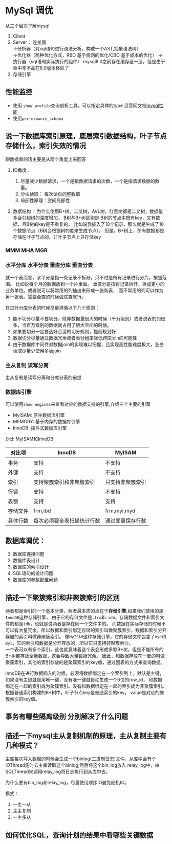 # MySql 调优
从三个层次了解mysql
1. Client
2. Server： 连接器  
   ->分析器（对sql语句进行语法分析，构成一个AST,抽象语法树）  
   ->优化器（两种优化方式，RBO 基于规则的优化/CBO 基于成本的优化）
   ->执行器（sql语句实际执行的组件）
   mysql8.0之前存在缓存这一层，但是由于命中率不高在8.0版本移除了
3. 存储引擎
## 性能监控
- 使用 `show profile`查询剖析工具，可以指定具体的type
见官网文档[mysql性能](https://dev.mysql.com/doc/refman/8.0/en/performance-schema.html)
- 使用`performance_schema`  


## 说一下数据库索引原理，底层索引数据结构，叶子节点存储什么，索引失效的情况
聊数据库的话主要是从两个角度上来回答
1. IO角度：
   1. 尽量减少数据请求，一个是指数据请求的次数，一个是指请求数据的数量。
   2. 分块读取： 每次读页的整数倍
   3. 局部性原理：空间局部性
   
2. 数据结构： 为什么使用B+树，二叉树，AVL树，红黑树都是二叉树，数据量多会引起树的深度增加。
   B树与B+树区别是 B树的节点中既有key，又有数据，且B树的key是不重复的。
   比如说我插入了10个记录，那么就是生成了10个数据节点（B树会根据树的度来生成节点）。
   但是，B+树上，所有数据都是存储在叶子节点的，非叶子节点上只存储key
   
### MMM MHA MGR

### 水平分库 水平分表 垂直分库 垂直分表
就一个表而言，水平分是指一条记录不拆分，只不过是所有记录进行分片，按照范围。
比如说每个月的数据放到一个片里面。
垂直分是指将记录拆开，拆成更小的业务单位。或者说可以将常用的列抽出来形成一张新表，
而不常用的列可以作为另一张表。需要全查的时候做联查就行。

在进行分库分表的时候尽量遵循以下几个原则：
1. 能不切分尽量不要切分，除非数据量很大的时候（千万级别）或者说表的列很多，当百万级别的数据就占用了很大空间的时候。
2. 如果要切分一定要选好合适的切分规则，提前规划好
3. 数据切分尽量通过数据冗余或者表分组来降低跨库join的可能性
4. 由于数据库中间件对数据join的实现难以把握，且实现高性能难度极大，业务读取尽量少使用多表join

### 主从复制 读写分离
主从复制是读写分离和分库分表的前提

### 数据库引擎
可以使用`show engines`来查看对应的数据支持的引擎,介绍三个主要的引擎
- MyISAM: 原生数据库引擎
- MEMORY: 基于内存的数据库引擎
- InnoDB: 插件式数据库引擎

对比 MyISAM和InnoDB:    

|对比项   | InnoDB | MyISAM |  
| ------ | ------ | ------ |  
| 事务    |支持    | 不支持  |
| 外键    |支持    | 不支持  |
| 索引    |支持聚簇索引和非聚簇索引|只支持非聚簇索引 |
| 行锁    |支持     |不支持   |
| 表锁    |支持     | 支持    |
| 存储文件 |frm,ibd |frm,myi,myd |
| 具体行数 |每次必须要全表扫描统计行数|通过变量保存行数|


## 数据库调优：
1. 数据库连接问题
2. 数据库表设计
3. 数据库的索引设计
4. SQL语句的设计问题
5. 数据库的参数配置问题

## 描述一下聚簇索引和非聚簇索引的区别
两者都是索引的一个基本分类，两者最本质的点在于**存储引擎**,如果我们使用的是`InnoDB`这种存储引擎，
由于它的存储文件是`.frm`和`.idb`，存储数据文件和索引文件的都是`idb`，也就是说两者是存在同一个文件中的。
而数据在实际存储的时候不可以有大量冗余，所以数据和索引绑定存储的索引叫做聚簇索引，数据和索引分开存储的索引叫做非聚簇索引。
像`MyISAM`这种存储引擎，它的存储文件包含了`myd`和`myi`，它的索引和数据是分开存放的，所以它只支持非聚簇索引。  
一个表可以有多个索引，这也就意味着这个表会形成多颗B+树，但是不能所有的B+树都存放全量数据，这会导致大量数据冗余。
因此，和数据存放在一起的叫做聚簇索引，其他的索引存放的是聚簇索引的key值，通过回表的方式来查询数据。

InnoDB在进行数据插入的时候，必须将数据绑定在一个索引列上，默认是主键，如果没有主键就是用唯一键，没有唯一键就自动生成一个6位的row_id，
和数据绑定在一起的索引成为聚簇索引。没有和数据绑定在一起的索引成为非聚簇索引。根据普通索引构建的B+树中，叶子节点key是普通索引的key，
value是对应的聚簇索引的key值。

## 事务有哪些隔离级别 分别解决了什么问题

## 描述一下mysql主从复制机制的原理，主从复制主要有几种模式？
主库每次写入数据的时候会生成一个binlog(二进制日志)文件，从库中会有个IOThread定时去主库读取这个binlog,然后将这个bin_log放入
relay_log中，由SQLThread来调用relay_log将日志执行到从库中去。

为什么要有bin_log和relay_log，尽量使用顺序IO避免随机IO。

模式：
1. 一主一从
2. 主主复制
3. 一主多从

## 如何优化SQL，查询计划的结果中看哪些关键数据






